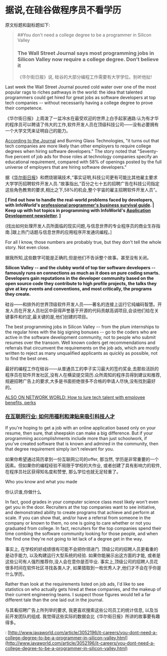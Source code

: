 # 据说,在硅谷做程序员不看学历

原文标题和副标题如下:

> ##You don't need a college degree to be a programmer in Silicon Valley
> ### The Wall Street Journal says most programming jobs in Silicon Valley now require a college degree. Don’t believe it
> 《华尔街日报》说, 硅谷的大部分编程工作需要有大学学位。别听他扯!





Last week the Wall Street Journal poured cold water over one of the most popular rags to riches pathways in the world: the idea that talented programmers could get hired for great jobs as software developers at top tech companies -- without necessarily having a college degree to prove their competence.

《华尔街日报》上周泼了一盆冷水在最受欢迎的世界上白手起家通路:认为有才华的程序员可以聘请了伟大的工作,软件开发人员在顶级科技公司——没有必要拥有一个大学文凭来证明自己的能力。


[According to the Journal](http://blogs.wsj.com/economics/2016/03/30/dropouts-need-not-apply-silicon-valley-asks-mostly-for-developers-with-degrees/?mod=e2fb) and Burning Glass Technologies, "it turns out that tech companies are more likely than other employers to require college degrees when hiring software developers." The story noted that "Seventy-five percent of job ads for those roles at technology companies specify an educational requirement, compared with 58% of openings posted by the full universe of employers that are hiring software developers."

据《[华尔街日报](http://blogs.wsj.com/economics/2016/03/30/dropouts-need-not-apply-silicon-valley-asks-mostly-for-developers-with-degrees/?mod=e2fb)》和燃烧玻璃技术,“事实证明,科技公司更有可能比其他雇主要求大学学历招聘软件开发人员.“故事指出,“百分之七十五的招聘广告在科技公司指定这些角色教育的要求,相比之下,58%的机会,整个宇宙的雇主招聘软件开发人员”。


**[ Find out how to handle the real-world problems faced by developers, with InfoWorld's [professional programmer's business survival guide](http://www.infoworld.com/resources/60833/it-jobs/professional-programmers-business-survival-guide#tk.ifw-infsb). | Keep up with hot topics in programming with InfoWorld's [Application Development newsletter](http://www.infoworld.com/newsletters/signup.html#tk.ifw-infsb). ]**

(找出如何处理开发人员所面临的现实问题,与信息世界的专业程序员的商业生存指南.|跟上热门话题与信息世界的应用程序开发通讯编程。]


For all I know, those numbers are probably true, but they don't tell the whole story. Not even close.

据我所知,这些数字可能是正确的,但是他们不告诉整个故事。甚至没有关闭。


**Silicon Valley -- and the clubby world of top tier software developers -- famously runs on connections as much as it does on pure coding smarts. Developers gain reputations in the developer community based on the open source code they contribute to high profile projects, the talks they give at key events and conventions, and most critically, the programs they create.**


硅谷——和排外的世界顶级软件开发人员——著名的连接上运行它纯编码智慧。开发人员在开发人员社区中获得声誉基于开源的代码贡献高调项目,会谈他们给在关键事件和约定,最关键的是,他们创建的项目。



The best programming jobs in Silicon Valley -- from the plum internships to the regular hires with the big signing bonuses -- go to the coders who are active in the software development community, not to people who submit resumes over the transom. Well known coders get recommendations and referrals that circumvent the requirements on the job ads, which are mostly written to reject as many unqualified applicants as quickly as possible, not to find the best ones.

最好的编程工作在硅谷——从普通员工的李子实习最大的签约奖金,去那些活跃的程序员在软件开发社区,没有人在横梁提交简历.众所周知的程序员得到建议和推荐,规避招聘广告上的要求,大多是书面拒绝很多不合格的申请人尽快,没有找到最好的。


[ALSO ON NETWORK WORLD: How to lure tech talent with employee benefits, perks](http://www.networkworld.com/article/2599417/careers/how-to-lure-tech-talent-with-employee-benefits-perks.html#tk.nww-infsb)

### [在互联网行业: 如何用福利和津贴来吸引科技人才](http://www.networkworld.com/article/2599417/careers/how-to-lure-tech-talent-with-employee-benefits-perks.html#tk.nww-infsb)


If you're hoping to get a job with an online application based only on your resume, then sure, that sheepskin can make a big difference. But if your programming accomplishments include more than just schoolwork, if you've created software that is known and admired in the community, then that degree requirement simply isn't relevant for you.


如果你希望通过简历拿到一份互联网公司的offer, 那当然, 学历是非常重要的一个因素。但如果你的编程经验不局限于学校的大作业, 或者创建了具有影响力的软件,在程序员社区获得知名度和赞誉, 那么学位也就无足轻重了。



Who you know and what you made

你认识谁,你做什么


In fact, good grades in your computer science class most likely won't even get you in the door. Recruiters at the top companies want to see initiative, and demonstrated ability to create programs that achieve and perform at scale. If you can show that, and/or have a referral from someone in the company or known to them, no one is going to care whether or not you graduated from college. In fact, recruiters for the top companies spend their time combing the software community looking for those people, and when the find one they're not going to let lack of a degree get in the way.

事实上, 在学校的好成绩很有可能不会把你领进门. 顶级公司的招聘人员更看重的是动手能力, 以及构建运行大型系统的经验. 如果你能展示出这方面的才能, 或者是这些公司有人强烈推荐你,没人会在意你是否毕业. 事实上,顶级公司的招聘人员花很多时间在软件社区寻找各类人才, 如果猎取到一枚优秀人才,他们才不会在乎你是什么学历。


Rather than look at the requirements listed on job ads, I'd like to see statistics on who actually gets hired at these companies, and the makeup of their current engineering teams. I suspect those figures would tell a far different tale than the one laid out in the journal.


与其看招聘广告上所列举的要求, 我更喜欢搜索这些公司员工的统计信息, 以及当前开发团队的组成. 我觉得这些实际的数据会比《华尔街日报》所讲的故事要有趣得多。










: [http://www.javaworld.com/article/3052196/it-careers/you-dont-need-a-college-degree-to-be-a-programmer-in-silicon-valley.html](http://www.javaworld.com/article/3052196/it-careers/you-dont-need-a-college-degree-to-be-a-programmer-in-silicon-valley.html)